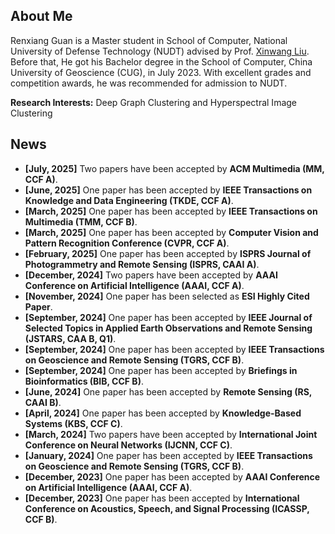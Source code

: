 ## About Me

Renxiang Guan is a Master student in School of Computer, National University of Defense Technology (NUDT) advised by Prof. [Xinwang Liu](https://xinwangliu.github.io/). Before that, He got his Bachelor degree in the School of Computer, China University of Geoscience (CUG), in July 2023. With excellent grades and competition awards, he was recommended for admission to NUDT.

**Research Interests:** Deep Graph Clustering and Hyperspectral Image Clustering

## News
- **[July, 2025]** Two papers have been accepted by **ACM Multimedia (MM, CCF A)**.
- **[June, 2025]** One paper has been accepted by **IEEE Transactions on Knowledge and Data Engineering (TKDE, CCF A)**.
- **[March, 2025]** One paper has been accepted by **IEEE Transactions on Multimedia (TMM, CCF B)**.
- **[March, 2025]** One paper has been accepted by **Computer Vision and Pattern Recognition Conference (CVPR, CCF A)**.
- **[February, 2025]** One paper has been accepted by **ISPRS Journal of Photogrammetry and Remote Sensing (ISPRS, CAAI A)**.
- **[December, 2024]** Two papers have been accepted by **AAAI Conference on Artificial Intelligence (AAAI, CCF A)**.
- **[November, 2024]** One paper has been selected as **ESI Highly Cited Paper**.
- **[September, 2024]** One paper has been accepted by **IEEE Journal of Selected Topics in Applied Earth Observations and Remote Sensing (JSTARS, CAA B, Q1)**.
- **[September, 2024]** One paper has been accepted by **IEEE Transactions on Geoscience and Remote Sensing (TGRS, CCF B)**.
- **[September, 2024]** One paper has been accepted by **Briefings in Bioinformatics (BIB, CCF B)**.
- **[June, 2024]** One paper has been accepted by **Remote Sensing (RS, CAAI B)**.
- **[April, 2024]** One paper has been accepted by **Knowledge-Based Systems (KBS, CCF C)**.
- **[March, 2024]** Two papers have been accepted by **International Joint Conference on Neural Networks (IJCNN, CCF C)**.
- **[January, 2024]** One paper has been accepted by **IEEE Transactions on Geoscience and Remote Sensing (TGRS, CCF B)**.
- **[December, 2023]** One paper has been accepted by **AAAI Conference on Artificial Intelligence (AAAI, CCF A)**.
- **[December, 2023]** One paper has been accepted by **International Conference on Acoustics, Speech, and Signal Processing (ICASSP, CCF B)**.

